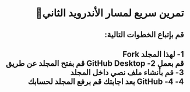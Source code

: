 <div dir = "rtl">
  
# تمرين سريع لمسار الأندرويد الثاني💚

##  قم بإتباع الخطوات التالية:

1- لهذا المجلد Fork 
<br>قم بعمل
2- GitHub Desktop قم بفتح المجلد عن طريق 
<br>
3- قم بأنشاء ملف نصي داخل المجلد 
<br>
4- 
4- GitHub بعد اجابتك قم **برفع** المجلد لحسابك 
-------------------
</div>
